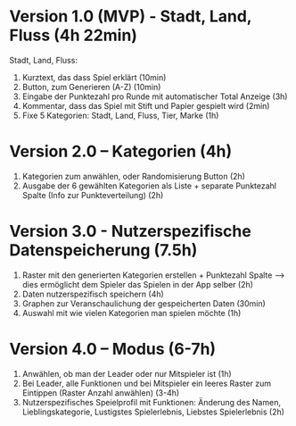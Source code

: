 # Version 1.0 (MVP) - Stadt, Land, Fluss (4h 22min)
Stadt, Land, Fluss:
1. Kurztext, das dass Spiel erklärt (10min)
2. Button, zum Generieren (A-Z) (10min)
3. Eingabe der Punktezahl pro Runde mit automatischer Total Anzeige (3h)
4. Kommentar, dass das Spiel mit Stift und Papier gespielt wird (2min)
5. Fixe 5 Kategorien: Stadt, Land, Fluss, Tier, Marke (1h)

# Version 2.0 – Kategorien (4h)
1. Kategorien zum anwählen, oder Randomisierung Button (2h)
2. Ausgabe der 6 gewählten Kategorien als Liste + separate Punktezahl Spalte (Info zur Punkteverteilung) (2h)

# Version 3.0 - Nutzerspezifische Datenspeicherung (7.5h)
1. Raster mit den generierten Kategorien erstellen + Punktezahl Spalte --> dies ermöglicht dem Spieler das Spielen in der App selber (2h)
2. Daten nutzerspezifisch speichern (4h)
3. Graphen zur Veranschaulichung der gespeicherten Daten (30min)
4. Auswahl mit wie vielen Kategorien man spielen möchte (1h)

# Version 4.0 – Modus (6-7h)
1. Anwählen, ob man der Leader oder nur Mitspieler ist (1h)
2. Bei Leader, alle Funktionen und bei Mitspieler ein leeres Raster zum Eintippen (Raster Anzahl anwählen) (3-4h)
3. Nutzerspezifisches Speielprofil mit Funktionen: Änderung des Namen, Lieblingskategorie, Lustigstes Spielerlebnis, Liebstes Spielerlebnis (2h)
